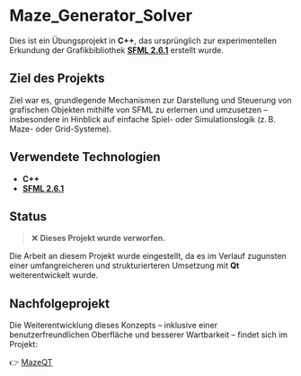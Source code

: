 # Maze_Generator_Solver

Dies ist ein Übungsprojekt in **C++**, das ursprünglich zur experimentellen Erkundung der Grafikbibliothek **[SFML 2.6.1](https://github.com/SFML/SFML)** erstellt wurde.

## Ziel des Projekts

Ziel war es, grundlegende Mechanismen zur Darstellung und Steuerung von grafischen Objekten mithilfe von SFML zu erlernen und umzusetzen – insbesondere in Hinblick auf einfache Spiel- oder Simulationslogik (z. B. Maze- oder Grid-Systeme).

## Verwendete Technologien

- **C++**
- **[SFML 2.6.1](https://github.com/SFML/SFML)**

## Status

> ❌ **Dieses Projekt wurde verworfen.**

Die Arbeit an diesem Projekt wurde eingestellt, da es im Verlauf zugunsten einer umfangreicheren und strukturierteren Umsetzung mit **Qt** weiterentwickelt wurde.

## Nachfolgeprojekt

Die Weiterentwicklung dieses Konzepts – inklusive einer benutzerfreundlichen Oberfläche und besserer Wartbarkeit – findet sich im Projekt:

👉 [MazeQT](https://github.com/Nils-Scharein/MazeQT)
